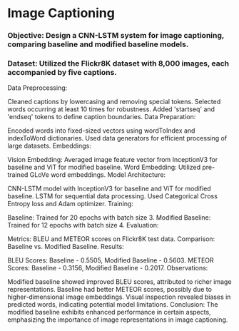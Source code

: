 # Image Captioning

### Objective: Design a CNN-LSTM system for image captioning, comparing baseline and modified baseline models.

### Dataset: Utilized the Flickr8K dataset with 8,000 images, each accompanied by five captions.

Data Preprocessing:

Cleaned captions by lowercasing and removing special tokens.
Selected words occurring at least 10 times for robustness.
Added 'startseq' and 'endseq' tokens to define caption boundaries.
Data Preparation:

Encoded words into fixed-sized vectors using wordToIndex and indexToWord dictionaries.
Used data generators for efficient processing of large datasets.
Embeddings:

Vision Embedding: Averaged image feature vector from InceptionV3 for baseline and ViT for modified baseline.
Word Embedding: Utilized pre-trained GLoVe word embeddings.
Model Architecture:

CNN-LSTM model with InceptionV3 for baseline and ViT for modified baseline.
LSTM for sequential data processing.
Used Categorical Cross Entropy loss and Adam optimizer.
Training:

Baseline: Trained for 20 epochs with batch size 3.
Modified Baseline: Trained for 12 epochs with batch size 4.
Evaluation:

Metrics: BLEU and METEOR scores on Flickr8K test data.
Comparison: Baseline vs. Modified Baseline.
Results:

BLEU Scores: Baseline - 0.5505, Modified Baseline - 0.5603.
METEOR Scores: Baseline - 0.3156, Modified Baseline - 0.2017.
Observations:

Modified baseline showed improved BLEU scores, attributed to richer image representations.
Baseline had better METEOR scores, possibly due to higher-dimensional image embeddings.
Visual inspection revealed biases in predicted words, indicating potential model limitations.
Conclusion: The modified baseline exhibits enhanced performance in certain aspects, emphasizing the importance of image representations in image captioning.
